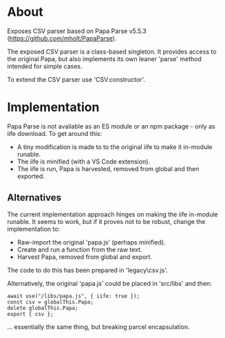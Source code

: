 # About

Exposes CSV parser based on Papa Parse v5.5.3 (https://github.com/mholt/PapaParse).

The exposed CSV parser is a class-based singleton. It provides access to the
original Papa, but also implements its own leaner 'parse' method intended for simple cases.
  
To extend the CSV parser use 'CSV.constructor'.

# Implementation

Papa Parse is not available as an ES module or an npm package - only as iife download.
To get around this:

- A tiny modification is made to to the original iife to make it in-module runable.
- The iife is minified (with a VS Code extension).
- The iife is run, Papa is harvested, removed from global and then exported.

## Alternatives 
The current implementation approach hinges on making the iife in-module runable. It seems to work, but if it
proves not to be robust, change the implementation to:

- Raw-import the original 'papa.js' (perhaps minified).
- Create and run a function from the raw text.
- Harvest Papa, removed from global and export.

The code to do this has been prepared in 'legacy\csv.js'.

Alternatively, the original 'papa.js' could be placed in 'src/libs' and then:

```
await use("/libs/papa.js", { iife: true });
const csv = globalThis.Papa;
delete globalThis.Papa;
export { csv };

```
... essentially the same thing, but breaking parcel encapsulation.